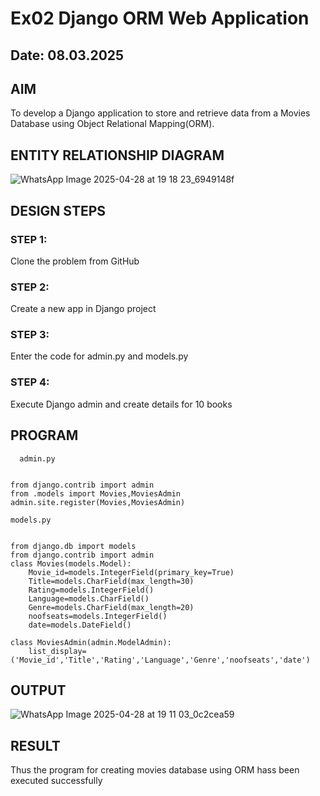 # Ex02 Django ORM Web Application
## Date: 08.03.2025

## AIM
To develop a Django application to store and retrieve data from a Movies Database using Object Relational Mapping(ORM).

## ENTITY RELATIONSHIP DIAGRAM

![WhatsApp Image 2025-04-28 at 19 18 23_6949148f](https://github.com/user-attachments/assets/c1400d99-1f39-46a2-b01f-9329fdec40c5)


## DESIGN STEPS

### STEP 1:
Clone the problem from GitHub

### STEP 2:
Create a new app in Django project

### STEP 3:
Enter the code for admin.py and models.py

### STEP 4:
Execute Django admin and create details for 10 books

## PROGRAM
```
  admin.py


from django.contrib import admin
from .models import Movies,MoviesAdmin
admin.site.register(Movies,MoviesAdmin)

models.py


from django.db import models
from django.contrib import admin
class Movies(models.Model):
    Movie_id=models.IntegerField(primary_key=True)
    Title=models.CharField(max_length=30)
    Rating=models.IntegerField()
    Language=models.CharField()
    Genre=models.CharField(max_length=20)
    noofseats=models.IntegerField()
    date=models.DateField()

class MoviesAdmin(admin.ModelAdmin):
    list_display=('Movie_id','Title','Rating','Language','Genre','noofseats','date')
```


## OUTPUT

![WhatsApp Image 2025-04-28 at 19 11 03_0c2cea59](https://github.com/user-attachments/assets/8c51d850-59fc-4076-8973-f81cdb6b47d2)


## RESULT
Thus the program for creating movies database using ORM hass been executed successfully
